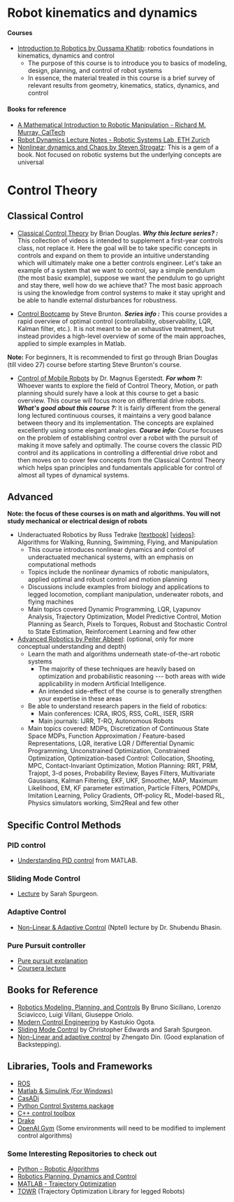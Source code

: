 # Robot kinematics and dynamics

#### Courses
* [Introduction to Robotics by Oussama Khatib](https://see.stanford.edu/Course/CS223A): robotics foundations in kinematics, dynamics and control
  + The purpose of this course is to introduce you to basics of modeling, design, planning, and control of robot systems
  + In essence, the material treated in this course is a brief survey of relevant results from geometry, kinematics, statics, dynamics, and control

#### Books for reference
* [A Mathematical Introduction to Robotic Manipulation - Richard M. Murray, CalTech](https://www.cds.caltech.edu/~murray/books/MLS/pdf/mls94-complete.pdf)
* [Robot Dynamics Lecture Notes - Robotic Systems Lab, ETH Zurich](https://ethz.ch/content/dam/ethz/special-interest/mavt/robotics-n-intelligent-systems/rsl-dam/documents/RobotDynamics2017/RD_HS2017script.pdf)
* [Nonlinear dynamics and Chaos by Steven Strogatz](https://g.co/kgs/6azKcp): This is a gem of a book. Not focused on robotic systems but the underlying concepts are universal

# Control Theory
## Classical Control

* [Classical Control Theory](https://www.youtube.com/watch?v=oBc_BHxw78s&list=PLUMWjy5jgHK1NC52DXXrriwihVrYZKqjk) by Brian Douglas.
  **_Why this lecture series? :_**
This collection of videos is intended to supplement a first-year controls class, not replace it. Here the goal will be to take specific concepts in controls and expand on them to provide an intuitive understanding which will ultimately make one a better controls engineer.
Let's take an example of a system that we want to control, say a simple pendulum (the most basic example), suppose we want the pendulum to go upright and stay there, well how do we achieve that? The most basic approach is using the knowledge from control systems to make it stay upright and be able to handle external disturbances for robustness.

* [Control Bootcamp](https://www.youtube.com/playlist?list=PLMrJAkhIeNNR20Mz-VpzgfQs5zrYi085m) by Steve Brunton.
  **_Series info :_** This course provides a rapid overview of optimal control (controllability, observability, LQR, Kalman filter, etc.).  It is not meant to be an exhaustive treatment, but instead provides a high-level overview of some of the main approaches, applied to simple examples in Matlab.
  
**Note:**
For beginners, It is recommended to first go through Brian Douglas (till video 27) course before starting Steve Brunton's course.

* [Control of Mobile Robots](https://www.coursera.org/learn/mobile-robot/home/welcome) by Dr. Magnus Egerstedt.
  **_For whom ?:_** Whoever wants to explore the field of Control Theory, Motion, or path planning should surely have a look at this course to get a basic overview. This course will focus more on differential drive robots.
**_What's good about this course ?:_** It is fairly different from the general long lectured continuous courses, it maintains a very good balance between theory and its implementation. The concepts are explained excellently using some elegant analogies.
**_Course info:_** Course focuses on the problem of establishing control over a robot with the pursuit of making it move safely and optimally. The course covers the classic PID control and its applications in controlling a differential drive robot and then moves on to cover few concepts from the Classical Control Theory which helps span principles and fundamentals applicable for control of almost all types of dynamical systems.

## Advanced
**Note: the focus of these courses is on math and algorithms. You will not study mechanical or electrical design of robots**

* Underactuated Robotics by Russ Tedrake [[textbook](http://underactuated.csail.mit.edu/)] [[videos](https://www.youtube.com/channel/UChfUOAhz7ynELF-s_1LPpWg/playlists)]: Algorithms for Walking, Running, Swimming, Flying, and Manipulation 
  + This course introduces nonlinear dynamics and control of underactuated mechanical systems, with an emphasis on computational methods 
  + Topics include the nonlinear dynamics of robotic manipulators, applied optimal and robust control and motion planning 
  + Discussions include examples from biology and applications to legged locomotion, compliant manipulation, underwater robots, and flying machines
  + Main topics covered Dynamic Programming, LQR, Lyapunov Analysis, Trajectory Optimization, Model Predictive Control, Motion Planning as Search, Pixels to Torques, Robust and Stochastic Control to State Estimation, Reinforcement Learning and few other
* [Advanced Robotics by Peiter Abbeel](https://people.eecs.berkeley.edu/~pabbeel/cs287-fa19/): (optional, only for more conceptual understanding and depth) 
  + Learn the math and algorithms underneath state-of-the-art robotic systems
    - The majority of these techniques are heavily based on optimization and probabilistic reasoning --- both areas with wide applicability in modern Artificial Intelligence. 
    - An intended side-effect of the course is to generally strengthen your expertise in these areas
  + Be able to understand research papers in the field of robotics:
    - Main conferences: ICRA, IROS, RSS, CoRL, ISER, ISRR
    - Main journals: IJRR, T-RO, Autonomous Robots
  + Main topics covered: MDPs, Discretization of Continuous State Space MDPs, Function Approximation / Feature-based Representations, LQR, iterative LQR / Differential Dynamic Programming, Unconstrained Optimization, Constrained Optimization, Optimization-based Control: Collocation, Shooting, MPC, Contact-Invariant Optimization, Motion Planning: RRT, PRM, Trajopt, 3-d poses, Probability Review, Bayes Filters, Multivariate Gaussians, Kalman Filtering, EKF, UKF, Smoother, MAP, Maximum Likelihood, EM, KF parameter estimation, Particle Filters, POMDPs, Imitation Learning, Policy Gradients, Off-policy RL, Model-based RL, Physics simulators working, Sim2Real and few other

## Specific Control Methods

### PID control

* [Understanding PID control](https://www.youtube.com/watch?v=wkfEZmsQqiA&list=PLn8PRpmsu08pQBgjxYFXSsODEF3Jqmm-y) from MATLAB.

### Sliding Mode Control

* [Lecture](https://www.youtube.com/watch?v=v2CNRxG081w&list=PLJmxjP-2T4kthW4VjZn033DYF7Kp_ndt3) by Sarah Spurgeon.
 
### Adaptive Control

* [Non-Linear & Adaptive Control](https://nptel.ac.in/courses/108/102/108102113/) (Nptel) lecture by Dr. Shubendu Bhasin.

### Pure Pursuit controller

* [Pure pursuit explanation](https://www.ri.cmu.edu/pub_files/pub3/coulter_r_craig_1992_1/coulter_r_craig_1992_1.pdf)
* [Coursera lecture](https://www.coursera.org/lecture/intro-self-driving-cars/lesson-2-geometric-lateral-control-pure-pursuit-44N7x)


## Books for Reference

* [Robotics Modeling, Planning, and Controls](https://books.google.co.in/books/about/Robotics.html?id=VsTOQOnQjCAC&printsec=frontcover&source=kp_read_button&redir_esc=y#v=onepage&q&f=false) By Bruno Siciliano, Lorenzo Sciavicco, Luigi Villani, Giuseppe Oriolo. 
* [Modern Control Engineering](http://sharif.edu/~salarieh/Downloads/Modern%20Control%20Engineering%205th%20Edition.pdf) by Kastukio Ogota.
* [Sliding Mode Control](https://books.google.co.in/books?hl=en&lr=&id=8U1ZDwAAQBAJ&oi=fnd&pg=PP1&dq=sarah+spurgeon+sliding+mode+control&ots=IwTbn51TCr&sig=1jw8ajRiCB2PQLp1iY7kHT6bAsk#v=onepage&q=sarah%20spurgeon%he20sliding%20mode%20control&f=false) by Christopher Edwards and Sarah Spurgeon.
* [Non-Linear and adaptive control](https://books.google.co.in/books/about/Nonlinear_and_Adaptive_Control_Systems.html?id=fygdICP0g0kC&redir_esc=y) by Zhengato Din. (Good explanation of Backstepping).


## Libraries, Tools and Frameworks

* [ROS](https://www.ros.org/)
* [Matlab & Simulink (For Windows)](https://in.mathworks.com/)
* [CasADi](https://web.casadi.org/)
* [Python Control Systems package](https://python-control.readthedocs.io/en/0.8.3/)
* [C++ control toolbox](https://github.com/ethz-adrl/control-toolbox)
* [Drake](https://drake.mit.edu/)
* [OpenAI Gym](http://gym.openai.com/) (Some environments will need to be modified to implement control algorithms)


### Some Interesting Repositories to check out

* [Python - Robotic Algorithms](https://github.com/AtsushiSakai/PythonRobotics)
* [Robotics Planning, Dynamics and Control](https://github.com/YashBansod/Robotics-Planning-Dynamics-and-Control)
* [MATLAB - Trajectory Optimization](https://github.com/MatthewPeterKelly/OptimTraj)
* [TOWR](https://github.com/ethz-adrl/towr) (Trajectory Optimization Library for legged Robots)
